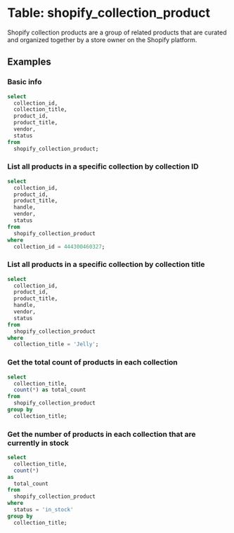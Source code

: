 # Table: shopify_collection_product

Shopify collection products are a group of related products that are curated and organized together by a store owner on the Shopify platform.

## Examples

### Basic info

```sql
select
  collection_id,
  collection_title,
  product_id,
  product_title,
  vendor,
  status
from
  shopify_collection_product;
```

### List all products in a specific collection by collection ID

```sql
select
  collection_id,
  product_id,
  product_title,
  handle,
  vendor,
  status
from
  shopify_collection_product
where
  collection_id = 444300460327;
```

### List all products in a specific collection by collection title

```sql
select
  collection_id,
  product_id,
  product_title,
  handle,
  vendor,
  status
from
  shopify_collection_product
where
  collection_title = 'Jelly';
```

### Get the total count of products in each collection

```sql
select
  collection_title,
  count(*) as total_count
from
  shopify_collection_product
group by
  collection_title;
```

### Get the number of products in each collection that are currently in stock

```sql
select
  collection_title,
  count(*)
as
  total_count 
from
  shopify_collection_product
where
  status = 'in_stock' 
group by
  collection_title;
```

